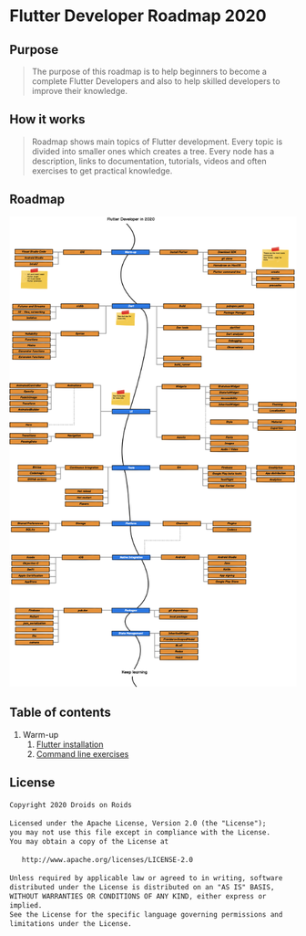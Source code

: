 # Flutter Developer Roadmap 2020

## Purpose
 > The purpose of this roadmap is to help beginners to become a complete Flutter Developers and also to help skilled developers to improve their knowledge.

## How it works
> Roadmap shows main topics of Flutter development. Every topic is divided into smaller ones which creates a tree.
> Every node has a description, links to documentation, tutorials, videos and often exercises to get practical knowledge.

## Roadmap
![Flutter Developer Roadmap](./img/roadmap_2020.png)

## Table of contents

1. Warm-up
   1. [Flutter installation](https://github.com/DroidsOnRoids/flutter-roadmap/blob/master/flutter_cli/flutter_install.md)
   2. [Command line exercises](https://github.com/DroidsOnRoids/flutter-roadmap/blob/master/flutter_cli/exercises)

## License

    Copyright 2020 Droids on Roids

    Licensed under the Apache License, Version 2.0 (the "License");
    you may not use this file except in compliance with the License.
    You may obtain a copy of the License at

       http://www.apache.org/licenses/LICENSE-2.0

    Unless required by applicable law or agreed to in writing, software
    distributed under the License is distributed on an "AS IS" BASIS,
    WITHOUT WARRANTIES OR CONDITIONS OF ANY KIND, either express or implied.
    See the License for the specific language governing permissions and
    limitations under the License.
